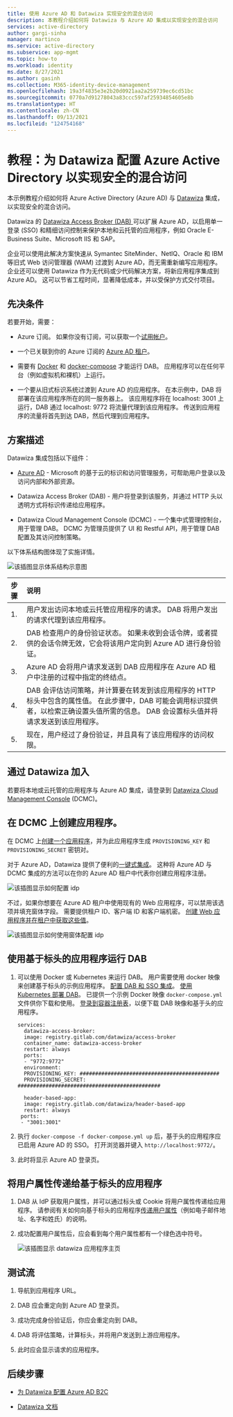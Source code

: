 ```yaml
---
title: 使用 Azure AD 和 Datawiza 实现安全的混合访问
description: 本教程介绍如何将 Datawiza 与 Azure AD 集成以实现安全的混合访问
services: active-directory
author: gargi-sinha
manager: martinco
ms.service: active-directory
ms.subservice: app-mgmt
ms.topic: how-to
ms.workload: identity
ms.date: 8/27/2021
ms.author: gasinh
ms.collection: M365-identity-device-management
ms.openlocfilehash: 19a3f4835e3e2b20d0921aa2a259739ec6cd51bc
ms.sourcegitcommit: 0770a7d91278043a83ccc597af25934854605e8b
ms.translationtype: HT
ms.contentlocale: zh-CN
ms.lasthandoff: 09/13/2021
ms.locfileid: "124754168"
---
```

# <a name="tutorial-configure-datawiza-with-azure-active-directory-for-secure-hybrid-access"></a>教程：为 Datawiza 配置 Azure Active Directory 以实现安全的混合访问

本示例教程介绍如何将 Azure Active Directory (Azure AD) 与 [Datawiza](https://www.datawiza.com/) 集成，以实现安全的混合访问。

Datawiza 的 [Datawiza Access Broker (DAB) ](https://www.datawiza.com/access-broker) 可以扩展 Azure AD，以启用单一登录 (SSO) 和精细访问控制来保护本地和云托管的应用程序，例如 Oracle E-Business Suite、Microsoft IIS 和 SAP。

企业可以使用此解决方案快速从 Symantec SiteMinder、NetIQ、Oracle 和 IBM 等旧式 Web 访问管理器 (WAM) 过渡到 Azure AD，而无需重新编写应用程序。 企业还可以使用 Datawiza 作为无代码或少代码解决方案，将新应用程序集成到 Azure AD。 这可以节省工程时间，显著降低成本，并以受保护方式交付项目。

## <a name="prerequisites"></a>先决条件

若要开始，需要：

- Azure 订阅。 如果你没有订阅，可以获取一个[试用帐户](https://azure.microsoft.com/free/)。

- 一个已关联到你的 Azure 订阅的 [Azure AD 租户](../fundamentals/active-directory-access-create-new-tenant.md)。

- 需要有 [Docker](https://docs.docker.com/get-docker/) 和 [docker-compose](https://docs.docker.com/compose/install/) 才能运行 DAB。 应用程序可以在任何平台（例如虚拟机和裸机）上运行。

- 一个要从旧式标识系统过渡到 Azure AD 的应用程序。 在本示例中，DAB 将部署在该应用程序所在的同一服务器上。 该应用程序将在 localhost: 3001 上运行，DAB 通过 localhost: 9772 将流量代理到该应用程序。 传送到应用程序的流量将首先到达 DAB，然后代理到应用程序。

## <a name="scenario-description"></a>方案描述

Datawiza 集成包括以下组件：

- [Azure AD](../fundamentals/active-directory-whatis.md) - Microsoft 的基于云的标识和访问管理服务，可帮助用户登录以及访问内部和外部资源。

- Datawiza Access Broker (DAB) - 用户将登录到该服务，并通过 HTTP 头以透明方式将标识传递给应用程序。

- Datawiza Cloud Management Console (DCMC) - 一个集中式管理控制台，用于管理 DAB。 DCMC 为管理员提供了 UI 和 Restful API，用于管理 DAB 配置及其访问控制策略。

以下体系结构图体现了实施详情。

![该插图显示体系结构示意图](./media/datawiza-with-azure-active-directory/datawiza-architecture-diagram.png)

|步骤| 说明|
|:----------|:-----------|
|  1. | 用户发出访问本地或云托管应用程序的请求。 DAB 将用户发出的请求代理到该应用程序。|
| 2. |DAB 检查用户的身份验证状态。 如果未收到会话令牌，或者提供的会话令牌无效，它会将该用户定向到 Azure AD 进行身份验证。|
| 3. | Azure AD 会将用户请求发送到 DAB 应用程序在 Azure AD 租户中注册的过程中指定的终结点。|
| 4. | DAB 会评估访问策略，并计算要在转发到该应用程序的 HTTP 标头中包含的属性值。 在此步骤中，DAB 可能会调用标识提供者，以检索正确设置头值所需的信息。 DAB 会设置标头值并将请求发送到该应用程序。 |
| 5. |  现在，用户经过了身份验证，并且具有了该应用程序的访问权限。|

## <a name="onboard-with-datawiza"></a>通过 Datawiza 加入

若要将本地或云托管的应用程序与 Azure AD 集成，请登录到 [Datawiza Cloud Management Console](https://console.datawiza.com/) (DCMC)。

## <a name="create-an-application-on-dcmc"></a>在 DCMC 上创建应用程序。

在 DCMC 上[创建一个应用程序](https://docs.datawiza.com/step-by-step/step2.html)，并为此应用程序生成 `PROVISIONING_KEY` 和 `PROVISIONING_SECRET` 密钥对。

对于 Azure AD，Datawiza 提供了便利的[一键式集成](https://docs.datawiza.com/tutorial/web-app-azure-one-click.html)。 这种将 Azure AD 与 DCMC 集成的方法可以在你的 Azure AD 租户中代表你创建应用程序注册。

![该插图显示如何配置 idp](./media/datawiza-with-azure-active-directory/configure-idp.png)

不过，如果你想要在 Azure AD 租户中使用现有的 Web 应用程序，可以禁用该选项并填充窗体字段。 需要提供租户 ID、客户端 ID 和客户端机密。 [创建 Web 应用程序并在租户中获取这些值](https://docs.datawiza.com/idp/azure.html)。

![该插图显示如何使用窗体配置 idp](./media/datawiza-with-azure-active-directory/use-form.png)

## <a name="run-dab-with-a-header-based-application"></a>使用基于标头的应用程序运行 DAB

1. 可以使用 Docker 或 Kubernetes 来运行 DAB。 用户需要使用 docker 映像来创建基于标头的示例应用程序。 [配置 DAB 和 SSO 集成](https://docs.datawiza.com/step-by-step/step3.html)。 [使用 Kubernetes 部署 DAB](https://docs.datawiza.com/tutorial/web-app-AKS.html)。 已提供一个示例 Docker 映像 `docker-compose.yml` 文件供你下载和使用。 [登录到容器注册表](https://docs.datawiza.com/step-by-step/step3.html#important-step)，以便下载 DAB 映像和基于头的应用程序。

    ```YML
    services:
      datawiza-access-broker:
      image: registry.gitlab.com/datawiza/access-broker
      container_name: datawiza-access-broker
      restart: always
      ports:
      - "9772:9772"
      environment:
      PROVISIONING_KEY: #############################################
      PROVISIONING_SECRET: ##############################################
      
      header-based-app:
      image: registry.gitlab.com/datawiza/header-based-app
      restart: always
     ports:
     - "3001:3001"
   ```

2. 执行 `docker-compose -f docker-compose.yml up` 后，基于头的应用程序应已启用 Azure AD 的 SSO。 打开浏览器并键入 `http://localhost:9772/`。

3. 此时将显示 Azure AD 登录页。

## <a name="pass-user-attributes-to-the-header-based-application"></a>将用户属性传递给基于标头的应用程序

1. DAB 从 IdP 获取用户属性，并可以通过标头或 Cookie 将用户属性传递给应用程序。 请参阅有关如何向基于标头的应用程序[传递用户属性](https://docs.datawiza.com/step-by-step/step4.html)（例如电子邮件地址、名字和姓氏）的说明。

2. 成功配置用户属性后，应会看到每个用户属性都有一个绿色选中符号。

   ![该插图显示 datawiza 应用程序主页](./media/datawiza-with-azure-active-directory/datawiza-application-home-page.png)

## <a name="test-the-flow"></a>测试流

1. 导航到应用程序 URL。

2. DAB 应会重定向到 Azure AD 登录页。

3. 成功完成身份验证后，你应会重定向到 DAB。

4. DAB 将评估策略，计算标头，并将用户发送到上游应用程序。

5. 此时应会显示请求的应用程序。

## <a name="next-steps"></a>后续步骤

- [为 Datawiza 配置 Azure AD B2C](../../active-directory-b2c/partner-datawiza.md)

- [Datawiza 文档](https://docs.datawiza.com)